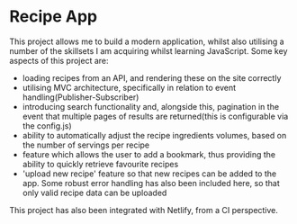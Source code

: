# Recipe App

This project allows me to build a modern application, whilst also utilising a number of the skillsets I am acquiring whilst learning JavaScript. Some key aspects of this project are:

- loading recipes from an API, and rendering these on the site correctly
- utilising MVC architecture, specifically in relation to event handling(Publisher-Subscriber)
- introducing search functionality and, alongside this, pagination in the event that multiple pages of results are returned(this is configurable via the config.js)
- ability to automatically adjust the recipe ingredients volumes, based on the number of servings per recipe
- feature which allows the user to add a bookmark, thus providing the ability to quickly retrieve favourite recipes
- 'upload new recipe' feature so that new recipes can be added to the app. Some robust error handling has also been included here, so that only valid recipe data can be uploaded

This project has also been integrated with Netlify, from a CI perspective.
